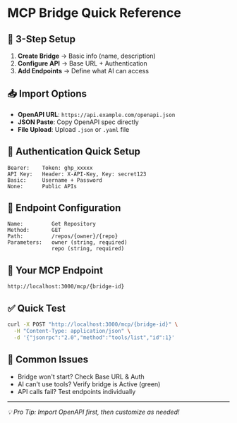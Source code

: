 # MCP Bridge Quick Reference

## 🚀 3-Step Setup

1. **Create Bridge** → Basic info (name, description)
2. **Configure API** → Base URL + Authentication
3. **Add Endpoints** → Define what AI can access

## 📥 Import Options

- **OpenAPI URL**: `https://api.example.com/openapi.json`
- **JSON Paste**: Copy OpenAPI spec directly
- **File Upload**: Upload `.json` or `.yaml` file

## 🔑 Authentication Quick Setup

```
Bearer:    Token: ghp_xxxxx
API Key:   Header: X-API-Key, Key: secret123
Basic:     Username + Password
None:      Public APIs
```

## 🎯 Endpoint Configuration

```
Name:         Get Repository
Method:       GET
Path:         /repos/{owner}/{repo}
Parameters:   owner (string, required)
              repo (string, required)
```

## 🤖 Your MCP Endpoint

```
http://localhost:3000/mcp/{bridge-id}
```

## ✅ Quick Test

```bash
curl -X POST "http://localhost:3000/mcp/{bridge-id}" \
  -H "Content-Type: application/json" \
  -d '{"jsonrpc":"2.0","method":"tools/list","id":1}'
```

## 🔧 Common Issues

- Bridge won't start? Check Base URL & Auth
- AI can't use tools? Verify bridge is Active (green)
- API calls fail? Test endpoints individually

---

_💡 Pro Tip: Import OpenAPI first, then customize as needed!_
